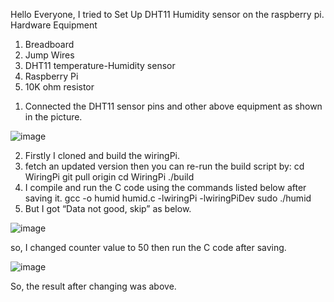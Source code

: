 Hello Everyone,
I tried to Set Up DHT11 Humidity sensor on the raspberry pi.
Hardware Equipment
1) Breadboard
2) Jump Wires
3) DHT11 temperature-Humidity sensor
4) Raspberry Pi
5) 10K ohm resistor
1. Connected the DHT11 sensor pins and other above equipment as shown in the picture.

![image](https://user-images.githubusercontent.com/112636651/193221747-575789d4-df97-42bd-996d-ae1ccde3292c.png)

2. Firstly I cloned and build the wiringPi.
3. fetch an updated version then you can re-run the build script by:
		cd WiringPi
		git pull origin
		cd WiringPi
		./build
4. I compile and run the C code using the commands listed below after saving it.
gcc -o humid humid.c -lwiringPi -lwiringPiDev
sudo ./humid
4. But I got “Data not good, skip” as below.

![image](https://user-images.githubusercontent.com/112636651/193221891-4954c472-257e-4c63-8c47-a32f08221ef4.png)

so, I changed counter value to 50 then run the C code after saving.

![image](https://user-images.githubusercontent.com/112636651/193222025-c957dc8d-0695-47dd-8822-bd70c37b5852.png)

So, the result after changing was above.
